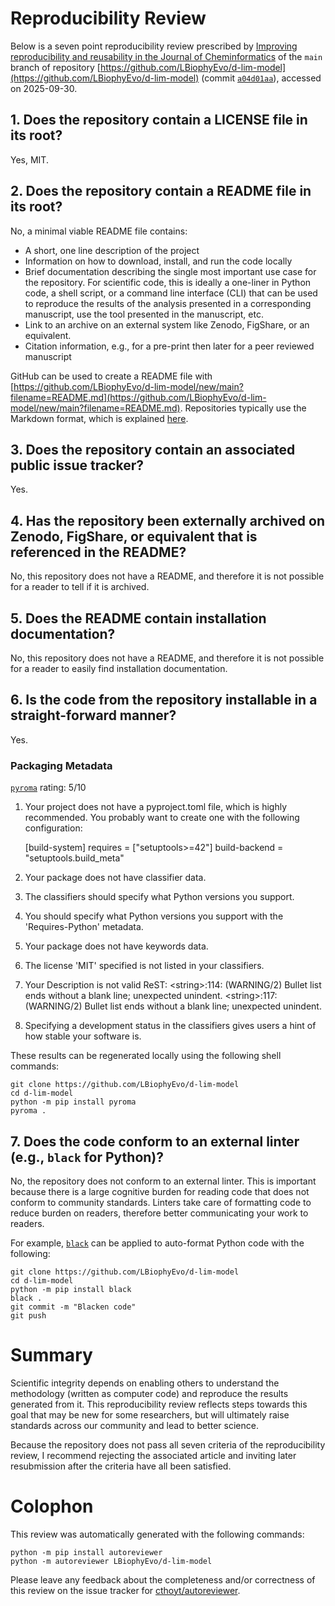 # Reproducibility Review

Below is a seven point reproducibility review prescribed by [Improving reproducibility and reusability in the
Journal of Cheminformatics](https://doi.org/10.1186/s13321-023-00730-y) of the `main` branch of
repository [https://github.com/LBiophyEvo/d-lim-model](https://github.com/LBiophyEvo/d-lim-model) (commit [`a04d01aa`](https://github.com/LBiophyEvo/d-lim-model/commit/a04d01aad7d69a476d0f916d0a920950e3a5bde1)),
accessed on 2025-09-30.

## 1. Does the repository contain a LICENSE file in its root?


Yes, MIT.


## 2. Does the repository contain a README file in its root?


No, a minimal viable README file contains:

- A short, one line description of the project
- Information on how to download, install, and run the code locally
- Brief documentation describing the single most important use case for the repository. For scientific code, this is
  ideally a one-liner in Python code, a shell script, or a command line interface (CLI) that can be used to reproduce
  the results of the analysis presented in a corresponding manuscript, use the tool presented in the manuscript, etc.
- Link to an archive on an external system like Zenodo, FigShare, or an equivalent.
- Citation information, e.g., for a pre-print then later for a peer reviewed manuscript

GitHub can be used to create a README file with
[https://github.com/LBiophyEvo/d-lim-model/new/main?filename=README.md](https://github.com/LBiophyEvo/d-lim-model/new/main?filename=README.md).
Repositories typically use the Markdown format, which is
explained [here](https://docs.github.com/en/get-started/writing-on-github/getting-started-with-writing-and-formatting-on-github/basic-writing-and-formatting-syntax).


## 3. Does the repository contain an associated public issue tracker?

Yes.

## 4. Has the repository been externally archived on Zenodo, FigShare, or equivalent that is referenced in the README?

No,  this repository does not have a README, and therefore it is not possible for a reader to tell if it is archived.

## 5. Does the README contain installation documentation?

No, this repository does not have a README, and therefore it is not possible for a reader to easily find installation
documentation.

## 6. Is the code from the repository installable in a straight-forward manner?

Yes.

### Packaging Metadata

[`pyroma`](https://github.com/regebro/pyroma) rating: 5/10

1. Your project does not have a pyproject.toml file, which is highly recommended.
You probably want to create one with the following configuration:

    [build-system]
    requires = [&#34;setuptools&gt;=42&#34;]
    build-backend = &#34;setuptools.build_meta&#34;

1. Your package does not have classifier data.
1. The classifiers should specify what Python versions you support.
1. You should specify what Python versions you support with the &#39;Requires-Python&#39; metadata.
1. Your package does not have keywords data.
1. The license &#39;MIT&#39; specified is not listed in your classifiers.
1. Your Description is not valid ReST: 
&lt;string&gt;:114: (WARNING/2) Bullet list ends without a blank line; unexpected unindent.
&lt;string&gt;:117: (WARNING/2) Bullet list ends without a blank line; unexpected unindent.
1. Specifying a development status in the classifiers gives users a hint of how stable your software is.

These results can be regenerated locally using the following shell commands:

```shell
git clone https://github.com/LBiophyEvo/d-lim-model
cd d-lim-model
python -m pip install pyroma
pyroma .
```


## 7. Does the code conform to an external linter (e.g., `black` for Python)?

No, the repository does not conform to an external linter. This is important because there is a large
cognitive burden for reading code that does not conform to community standards. Linters take care
of formatting code to reduce burden on readers, therefore better communicating your work to readers.

For example, [`black`](https://github.com/psf/black)
can be applied to auto-format Python code with the following:

```shell
git clone https://github.com/LBiophyEvo/d-lim-model
cd d-lim-model
python -m pip install black
black .
git commit -m "Blacken code"
git push
```


# Summary


Scientific integrity depends on enabling others to understand the methodology (written as computer code) and reproduce
the results generated from it. This reproducibility review reflects steps towards this goal that may be new for some
researchers, but will ultimately raise standards across our community and lead to better science.

Because the repository does not pass all seven criteria of the reproducibility review, I
recommend rejecting the associated article and inviting later resubmission after the criteria have all been
satisfied.



# Colophon

This review was automatically generated with the following commands:

```shell
python -m pip install autoreviewer
python -m autoreviewer LBiophyEvo/d-lim-model
```

Please leave any feedback about the completeness and/or correctness of this review on the issue tracker for
[cthoyt/autoreviewer](https://github.com/cthoyt/autoreviewer).